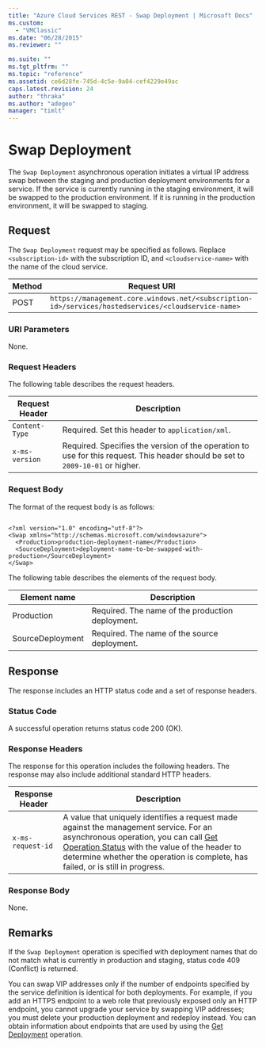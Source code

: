 ```yaml
---
title: "Azure Cloud Services REST - Swap Deployment | Microsoft Docs"
ms.custom: 
  - "VMClassic"
ms.date: "06/28/2015"
ms.reviewer: ""

ms.suite: ""
ms.tgt_pltfrm: ""
ms.topic: "reference"
ms.assetid: ce6d28fe-745d-4c5e-9a04-cef4229e49ac
caps.latest.revision: 24
author: "thraka"
ms.author: "adegeo"
manager: "timlt"
---
```

# Swap Deployment
The `Swap Deployment` asynchronous operation initiates a virtual IP address swap between the staging and production deployment environments for a service. If the service is currently running in the staging environment, it will be swapped to the production environment. If it is running in the production environment, it will be swapped to staging.  
  
## Request  
 The `Swap Deployment` request may be specified as follows. Replace `<subscription-id>` with the subscription ID, and `<cloudservice-name>` with the name of the cloud service.  
  
|Method|Request URI|  
|------------|-----------------|  
|POST|`https://management.core.windows.net/<subscription-id>/services/hostedservices/<cloudservice-name>`|  
  
### URI Parameters  
 None.  
  
### Request Headers  
 The following table describes the request headers.  
  
|Request Header|Description|  
|--------------------|-----------------|  
|`Content-Type`|Required. Set this header to `application/xml`.|  
|`x-ms-version`|Required. Specifies the version of the operation to use for this request. This header should be set to `2009-10-01` or higher.|  
  
### Request Body  
 The format of the request body is as follows:  
  
```  
  
<?xml version="1.0" encoding="utf-8"?>  
<Swap xmlns="http://schemas.microsoft.com/windowsazure">  
  <Production>production-deployment-name</Production>  
  <SourceDeployment>deployment-name-to-be-swapped-with-production</SourceDeployment>  
</Swap>  
```  
  
 The following table describes the elements of the request body.  
  
|Element name|Description|  
|------------------|-----------------|  
|Production|Required. The name of the production deployment.|  
|SourceDeployment|Required. The name of the source deployment.|  
  
## Response  
 The response includes an HTTP status code and a set of response headers.  
  
### Status Code  
 A successful operation returns status code 200 (OK).  
  
### Response Headers  
 The response for this operation includes the following headers. The response may also include additional standard HTTP headers.  
  
|Response Header|Description|  
|---------------------|-----------------|  
|`x-ms-request-id`|A value that uniquely identifies a request made against the management service. For an asynchronous operation, you can call [Get Operation Status](https://msdn.microsoft.com/library/azure/1215ece5-cbef-4a85-a3db-ab6c20c2c6df) with the value of the header to determine whether the operation is complete, has failed, or is still in progress.|  
  
### Response Body  
 None.  
  
## Remarks  
 If the `Swap Deployment` operation is specified with deployment names that do not match what is currently in production and staging, status code 409 (Conflict) is returned.  
  
 You can swap VIP addresses only if the number of endpoints specified by the service definition is identical for both deployments. For example, if you add an HTTPS endpoint to a web role that previously exposed only an HTTP endpoint, you cannot upgrade your service by swapping VIP addresses; you must delete your production deployment and redeploy instead. You can obtain information about endpoints that are used by using the [Get Deployment](rest-get-deployment.md) operation.
